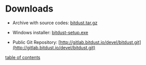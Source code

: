 ﻿
# Downloads


* Archive with source codes: 
  [bitdust.tar.gz](http://bitdust.io/download/bitdust.zip)

  
* Windows installer: 
  [bitdust-setup.exe](http://bitdust.io/download/bitdust-setup.exe)


* Public Git Repository: 
  [http://gitlab.bitdust.io/devel/bitdust.git](http://gitlab.bitdust.io/devel/bitdust.git)

  
[table of contents](toc.md)

